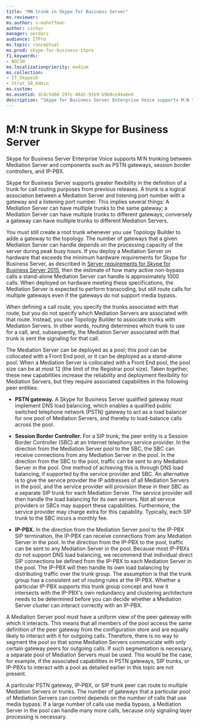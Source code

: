 ```yaml
---
title: "MN trunk in Skype for Business Server"
ms.reviewer: 
ms.author: v-mahoffman
author: cichur
manager: serdars
audience: ITPro
ms.topic: conceptual
ms.prod: skype-for-business-itpro
f1.keywords:
- NOCSH
ms.localizationpriority: medium
ms.collection: 
- IT_Skype16
- Strat_SB_Admin
ms.custom:
ms.assetid: dc4c5d66-297c-48a5-91b9-b9b8ce44a6e0
description: "Skype for Business Server Enterprise Voice supports M:N trunking between Mediation Server and components such as PSTN gateways, session border controllers, and IP-PBX."
---
```


# M:N trunk in Skype for Business Server
 
Skype for Business Server Enterprise Voice supports M:N trunking between Mediation Server and components such as PSTN gateways, session border controllers, and IP-PBX.
  
Skype for Business Server supports greater flexibility in the definition of a trunk for call routing purposes from previous releases. A trunk is a logical association between a Mediation Server and listening port number with a gateway and a listening port number. This implies several things: A Mediation Server can have multiple trunks to the same gateway; a Mediation Server can have multiple trunks to different gateways; conversely a gateway can have multiple trunks to different Mediation Servers.
  
You must still create a root trunk whenever you use Topology Builder to adde a gateway to the topology. The number of gateways that a given Mediation Server can handle depends on the processing capacity of the server during peak busy hours. If you deploy a Mediation Server on hardware that exceeds the minimum hardware requirements for Skype for Business Server, as described in [Server requirements for Skype for Business Server 2015](../../plan-your-deployment/requirements-for-your-environment/server-requirements.md), then the estimate of how many active non-bypass calls a stand-alone Mediation Server can handle is approximately 1000 calls. When deployed on hardware meeting these specifications, the Mediation Server is expected to perform transcoding, but still route calls for multiple gateways even if the gateways do not support media bypass.
  
When defining a call route, you specify the trunks associated with that route, but you do not specify which Mediation Servers are associated with that route. Instead, you use Topology Builder to associate trunks with Mediation Servers. In other words, routing determines which trunk to use for a call, and, subsequently, the Mediation Server associated with that trunk is sent the signaling for that call.
  
The Mediation Server can be deployed as a pool; this pool can be collocated with a Front End pool, or it can be deployed as a stand-alone pool. When a Mediation Server is collocated with a Front End pool, the pool size can be at most 12 (the limit of the Registrar pool size). Taken together, these new capabilities increase the reliability and deployment flexibility for Mediation Servers, but they require associated capabilities in the following peer entities:
  
- **PSTN gateway.** A Skype for Business Server qualified gateway must implement DNS load balancing, which enables a qualified public switched telephone network (PSTN) gateway to act as a load balancer for one pool of Mediation Servers, and thereby to load-balance calls across the pool.
    
- **Session Border Controller.** For a SIP trunk, the peer entity is a Session Border Controller (SBC) at an Internet telephony service provider. In the direction from the Mediation Server pool to the SBC, the SBC can receive connections from any Mediation Server in the pool. In the direction from the SBC to the pool, traffic can be sent to any Mediation Server in the pool. One method of achieving this is through DNS load balancing, if supported by the service provider and SBC. An alternative is to give the service provider the IP addresses of all Mediation Servers in the pool, and the service provider will provision these in their SBC as a separate SIP trunk for each Mediation Server. The service provider will then handle the load balancing for its own servers. Not all service providers or SBCs may support these capabilities. Furthermore, the service provider may charge extra for this capability. Typically, each SIP trunk to the SBC incurs a monthly fee.
    
- **IP-PBX.** In the direction from the Mediation Server pool to the IP-PBX SIP termination, the IP-PBX can receive connections from any Mediation Server in the pool. In the direction from the IP-PBX to the pool, traffic can be sent to any Mediation Server in the pool. Because most IP-PBXs do not support DNS load balancing, we recommend that individual direct SIP connections be defined from the IP-PBX to each Mediation Server in the pool. The IP-PBX will then handle its own load balancing by distributing traffic over the trunk group. The assumption is that the trunk group has a consistent set of routing rules at the IP-PBX. Whether a particular IP-PBX supports this trunk group concept and how it intersects with the IP-PBX's own redundancy and clustering architecture needs to be determined before you can decide whether a Mediation Server cluster can interact correctly with an IP-PBX.
    
A Mediation Server pool must have a uniform view of the peer gateway with which it interacts. This means that all members of the pool access the same definition of the peer gateway from the configuration store and are equally likely to interact with it for outgoing calls. Therefore, there is no way to segment the pool so that some Mediation Servers communicate with only certain gateway peers for outgoing calls. If such segmentation is necessary, a separate pool of Mediation Servers must be used. This would be the case, for example, if the associated capabilities in PSTN gateways, SIP trunks, or IP-PBXs to interact with a pool as detailed earlier in this topic are not present.
  
A particular PSTN gateway, IP-PBX, or SIP trunk peer can route to multiple Mediation Servers or trunks. The number of gateways that a particular pool of Mediation Servers can control depends on the number of calls that use media bypass. If a large number of calls use media bypass, a Mediation Server in the pool can handle many more calls, because only signaling layer processing is necessary. 
  

